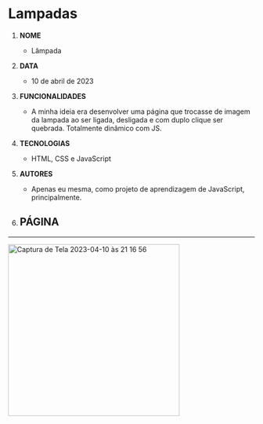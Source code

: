 # Lampadas

1. **NOME** 
   - Lâmpada

1. **DATA** 
   - 10 de abril de 2023

1. **FUNCIONALIDADES** 
   - A minha ideia era desenvolver uma página que trocasse de imagem da lampada ao ser ligada, desligada e com duplo clique ser quebrada. Totalmente dinâmico com JS.

1. **TECNOLOGIAS** 
   - HTML, CSS e JavaScript

1. **AUTORES** 
   - Apenas eu mesma, como projeto de aprendizagem de JavaScript, principalmente. 

1. **PÁGINA**
   - 
   
---

<img width="350" alt="Captura de Tela 2023-04-10 às 21 16 56" src="https://user-images.githubusercontent.com/110750885/231023388-305c094d-c75c-40d0-b685-9d7f32898610.png">
